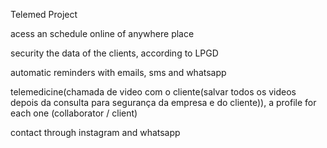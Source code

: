 Telemed Project


acess an schedule online of anywhere place

security the data of the clients, according to LPGD

automatic reminders with emails, sms and whatsapp

telemedicine(chamada de video com o cliente(salvar todos os videos depois da consulta para segurança da empresa e do cliente)), a profile for each one (collaborator / client)

contact through instagram and whatsapp
